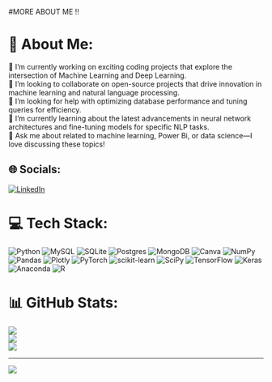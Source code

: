 #MORE ABOUT ME !!

# 💫 About Me:
🔭 I’m currently working on exciting coding projects that explore the intersection of Machine Learning and Deep Learning.<br>👯 I’m looking to collaborate on open-source projects that drive innovation in machine learning and natural language processing.<br>🤝 I’m looking for help with optimizing database performance and tuning queries for efficiency.<br>🌱 I’m currently learning  about the latest advancements in neural network architectures and fine-tuning models for specific NLP tasks.<br>💬 Ask me about  related to machine learning, Power Bi, or data science—I love discussing these topics!<br>


## 🌐 Socials:
[![LinkedIn](https://img.shields.io/badge/LinkedIn-%230077B5.svg?logo=linkedin&logoColor=white)](https://linkedin.com/in/https://www.linkedin.com/in/evangelin-priyanka-r-5b0511211/) 

# 💻 Tech Stack:
![Python](https://img.shields.io/badge/python-3670A0?style=for-the-badge&logo=python&logoColor=ffdd54) ![MySQL](https://img.shields.io/badge/mysql-%2300f.svg?style=for-the-badge&logo=mysql&logoColor=white) ![SQLite](https://img.shields.io/badge/sqlite-%2307405e.svg?style=for-the-badge&logo=sqlite&logoColor=white) ![Postgres](https://img.shields.io/badge/postgres-%23316192.svg?style=for-the-badge&logo=postgresql&logoColor=white) ![MongoDB](https://img.shields.io/badge/MongoDB-%234ea94b.svg?style=for-the-badge&logo=mongodb&logoColor=white) ![Canva](https://img.shields.io/badge/Canva-%2300C4CC.svg?style=for-the-badge&logo=Canva&logoColor=white) ![NumPy](https://img.shields.io/badge/numpy-%23013243.svg?style=for-the-badge&logo=numpy&logoColor=white) ![Pandas](https://img.shields.io/badge/pandas-%23150458.svg?style=for-the-badge&logo=pandas&logoColor=white) ![Plotly](https://img.shields.io/badge/Plotly-%233F4F75.svg?style=for-the-badge&logo=plotly&logoColor=white) ![PyTorch](https://img.shields.io/badge/PyTorch-%23EE4C2C.svg?style=for-the-badge&logo=PyTorch&logoColor=white) ![scikit-learn](https://img.shields.io/badge/scikit--learn-%23F7931E.svg?style=for-the-badge&logo=scikit-learn&logoColor=white) ![SciPy](https://img.shields.io/badge/SciPy-%230C55A5.svg?style=for-the-badge&logo=scipy&logoColor=%white) ![TensorFlow](https://img.shields.io/badge/TensorFlow-%23FF6F00.svg?style=for-the-badge&logo=TensorFlow&logoColor=white) ![Keras](https://img.shields.io/badge/Keras-%23D00000.svg?style=for-the-badge&logo=Keras&logoColor=white) ![Anaconda](https://img.shields.io/badge/Anaconda-%2344A833.svg?style=for-the-badge&logo=anaconda&logoColor=white) ![R](https://img.shields.io/badge/r-%23276DC3.svg?style=for-the-badge&logo=r&logoColor=white)
# 📊 GitHub Stats:
![](https://github-readme-stats.vercel.app/api?username=EVA-12042002&theme=onedark&hide_border=false&include_all_commits=true&count_private=false)<br/>
![](https://github-readme-streak-stats.herokuapp.com/?user=EVA-12042002&theme=onedark&hide_border=false)<br/>
![](https://github-readme-stats.vercel.app/api/top-langs/?username=EVA-12042002&theme=onedark&hide_border=false&include_all_commits=true&count_private=false&layout=compact)

---
[![](https://visitcount.itsvg.in/api?id=EVA-12042002&icon=0&color=0)](https://visitcount.itsvg.in)

<!-- Proudly created with GPRM ( https://gprm.itsvg.in ) -->
